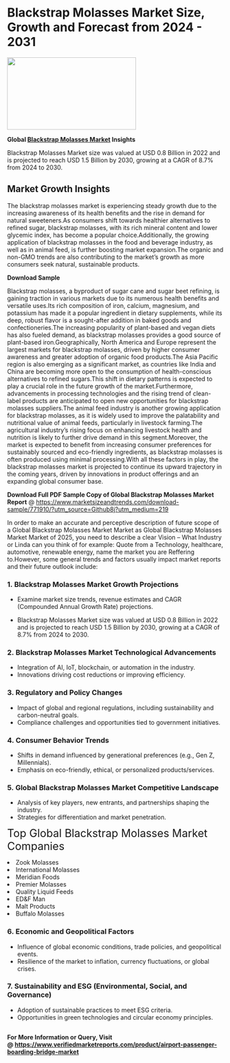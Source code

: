 <H1>Blackstrap Molasses Market Size, Growth and Forecast from 2024 - 2031</H1><img class="aligncenter size-medium wp-image-584254" src="https://thirdeyenews.in/wp-content/uploads/2024/09/Global-Market-Research-300x168.jpeg" alt="" width="300" height="168" /><p><strong>Global&nbsp;<a href="https://www.marketsizeandtrends.com/download-sample/771910/?utm_source=Github8j?utm_medium=219">Blackstrap Molasses Market</a> Insights</strong></p><p>Blackstrap Molasses Market size was valued at USD 0.8 Billion in 2022 and is projected to reach USD 1.5 Billion by 2030, growing at a CAGR of 8.7% from 2024 to 2030.</p><p><h2>Market Growth Insights</h2> <p>The blackstrap molasses market is experiencing steady growth due to the increasing awareness of its health benefits and the rise in demand for natural sweeteners.As consumers shift towards healthier alternatives to refined sugar, blackstrap molasses, with its rich mineral content and lower glycemic index, has become a popular choice.Additionally, the growing application of blackstrap molasses in the food and beverage industry, as well as in animal feed, is further boosting market expansion.The organic and non-GMO trends are also contributing to the market’s growth as more consumers seek natural, sustainable products.</p> <p><strong>Download Sample</strong></p> <p>Blackstrap molasses, a byproduct of sugar cane and sugar beet refining, is gaining traction in various markets due to its numerous health benefits and versatile uses.Its rich composition of iron, calcium, magnesium, and potassium has made it a popular ingredient in dietary supplements, while its deep, robust flavor is a sought-after addition in baked goods and confectioneries.The increasing popularity of plant-based and vegan diets has also fueled demand, as blackstrap molasses provides a good source of plant-based iron.Geographically, North America and Europe represent the largest markets for blackstrap molasses, driven by higher consumer awareness and greater adoption of organic food products.The Asia Pacific region is also emerging as a significant market, as countries like India and China are becoming more open to the consumption of health-conscious alternatives to refined sugars.This shift in dietary patterns is expected to play a crucial role in the future growth of the market.Furthermore, advancements in processing technologies and the rising trend of clean-label products are anticipated to open new opportunities for blackstrap molasses suppliers.The animal feed industry is another growing application for blackstrap molasses, as it is widely used to improve the palatability and nutritional value of animal feeds, particularly in livestock farming.The agricultural industry’s rising focus on enhancing livestock health and nutrition is likely to further drive demand in this segment.Moreover, the market is expected to benefit from increasing consumer preferences for sustainably sourced and eco-friendly ingredients, as blackstrap molasses is often produced using minimal processing.With all these factors in play, the blackstrap molasses market is projected to continue its upward trajectory in the coming years, driven by innovations in product offerings and an expanding global consumer base.<p><span class=""><strong>Download Full PDF Sample Copy of Global Blackstrap Molasses Market Report</strong> @ <a href="https://www.marketsizeandtrends.com/download-sample/771910/?utm_source=Github8j?utm_medium=219" target="_blank">https://www.marketsizeandtrends.com/download-sample/771910/?utm_source=Github8j?utm_medium=219</a></span></p><p>In order to make an accurate and perceptive description of future scope of a Global&nbsp;Blackstrap Molasses Market Market as Global&nbsp;Blackstrap Molasses Market Market of 2025, you need to describe a clear Vision &ndash; What Industry or Linda can you think of for example: Quote from a Technology, healthcare, automotive, renewable energy, name the market you are Reffering to.However, some general trends and factors usually impact market reports and their future outlook include:</p><h3>1.&nbsp;<strong>Blackstrap Molasses Market Growth Projections</strong></h3><ul><li>Examine market size trends, revenue estimates and CAGR (Compounded Annual Growth Rate) projections.</li><li><p>Blackstrap Molasses Market size was valued at USD 0.8 Billion in 2022 and is projected to reach USD 1.5 Billion by 2030, growing at a CAGR of 8.7% from 2024 to 2030.</p></li></ul><h3>2.&nbsp;<strong>Blackstrap Molasses Market Technological Advancements</strong></h3><ul><li>Integration of AI, IoT, blockchain, or automation in the industry.</li><li>Innovations driving cost reductions or improving efficiency.</li></ul><h3>3.&nbsp;<strong>Regulatory and Policy Changes</strong></h3><ul><li>Impact of global and regional regulations, including sustainability and carbon-neutral goals.</li><li>Compliance challenges and opportunities tied to government initiatives.</li></ul><h3>4.&nbsp;<strong>Consumer Behavior Trends</strong></h3><ul><li>Shifts in demand influenced by generational preferences (e.g., Gen Z, Millennials).</li><li>Emphasis on eco-friendly, ethical, or personalized products/services.</li></ul><h3>5.&nbsp;<strong>Global Blackstrap Molasses Market Competitive Landscape</strong></h3><ul><li>Analysis of key players, new entrants, and partnerships shaping the industry.</li><li>Strategies for differentiation and market penetration.</li></ul><p data-pm-slice="1 1 []"><span style="color: inherit; font-family: inherit; font-size: 25px;">Top Global Blackstrap Molasses Market Companies</span></p><div class="" data-test-id=""><p><li>Zook Molasses</li><li> International Molasses</li><li> Meridian Foods</li><li> Premier Molasses</li><li> Quality Liquid Feeds</li><li> ED&F Man</li><li> Malt Products</li><li> Buffalo Molasses</li></p></div><h3>6.&nbsp;<strong>Economic and Geopolitical Factors</strong></h3><ul><li>Influence of global economic conditions, trade policies, and geopolitical events.</li><li>Resilience of the market to inflation, currency fluctuations, or global crises.</li></ul><h3>7.&nbsp;<strong>Sustainability and ESG (Environmental, Social, and Governance)</strong></h3><ul><li>Adoption of sustainable practices to meet ESG criteria.</li><li>Opportunities in green technologies and circular economy principles.</li></ul><h2><strong style="font-size: 14px;">For More Information or Query, Visit @&nbsp;</strong><a style="background-color: #ffffff; font-size: 14px;" href="https://www.marketsizeandtrends.com/report/blackstrap-molasses-market/" target="_blank">https://www.verifiedmarketreports.com/product/airport-passenger-boarding-bridge-market</a></h2>